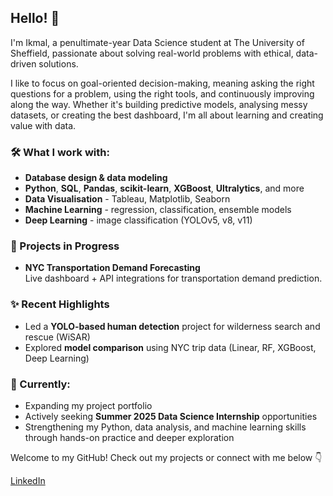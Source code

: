 ## Hello! 👋

I'm Ikmal, a penultimate-year Data Science student at The University of Sheffield, passionate about solving real-world problems with ethical, data-driven solutions.

I like to focus on goal-oriented decision-making, meaning asking the right questions for a problem, using the right tools, and continuously improving along the way. Whether it's building predictive models, analysing messy datasets, or creating the best dashboard, I'm all about learning and creating value with data.

### 🛠️ What I work with:
- **Database design & data modeling**
- **Python**, **SQL**, **Pandas**, **scikit-learn**, **XGBoost**, **Ultralytics**, and more
- **Data Visualisation** - Tableau, Matplotlib, Seaborn
- **Machine Learning** - regression, classification, ensemble models
- **Deep Learning** - image classification (YOLOv5, v8, v11)


### 🚧 Projects in Progress
- **NYC Transportation Demand Forecasting**  
  Live dashboard + API integrations for transportation demand prediction.

### ✨ Recent Highlights
- Led a **YOLO-based human detection** project for wilderness search and rescue (WiSAR)
- Explored **model comparison** using NYC trip data (Linear, RF, XGBoost, Deep Learning)

### 🌱 Currently:
- Expanding my project portfolio
- Actively seeking **Summer 2025 Data Science Internship** opportunities
- Strengthening my Python, data analysis, and machine learning skills
  through hands-on practice and deeper exploration

Welcome to my GitHub! Check out my projects or connect with me below 👇

[LinkedIn](www.linkedin.com/in/ikmal-basirun-175946214)
